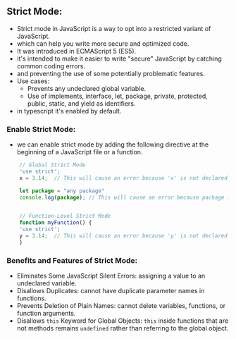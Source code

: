 ## Strict Mode:
- Strict mode in JavaScript is a way to opt into a restricted variant of JavaScript.
- which can help you write more secure and optimized code.
- It was introduced in ECMAScript 5 (ES5). 
- it's intended to make it easier to write "secure" JavaScript by catching common coding errors. 
- and preventing the use of some potentially problematic features.
- Use cases:
   -  Prevents any undeclared global variable.
   -  Use of implements, interface, let, package, private, protected, public, static, and yield as identifiers.
- in typescript it's enabled by default.
  
### Enable Strict Mode:
- we can enable strict mode by adding the following directive at the beginning of a JavaScript file or a function.

```js
    // Global Strict Mode
    'use strict';
    x = 3.14;  // This will cause an error because 'x' is not declared

    let package = "any package"
    console.log(package); // This will cause an error because package is reserved keyword


    // Function-Level Strict Mode
    function myFunction() {
    'use strict';
    y = 3.14;  // This will cause an error because 'y' is not declared
    }

```

### Benefits and Features of Strict Mode:
- Eliminates Some JavaScript Silent Errors: assigning a value to an undeclared variable.
- Disallows Duplicates: cannot have duplicate parameter names in functions.
- Prevents Deletion of Plain Names: cannot delete variables, functions, or function arguments.
- Disallows `this` Keyword for Global Objects: `this` inside functions that are not methods remains `undefined` 
  rather than referring to the global object.

